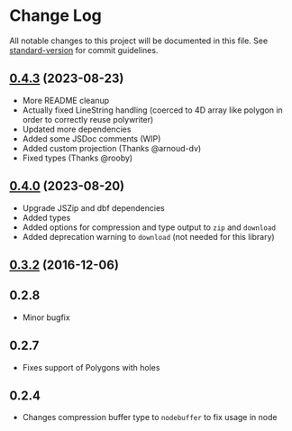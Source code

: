 # Change Log

All notable changes to this project will be documented in this file. See [standard-version](https://github.com/conventional-changelog/standard-version) for commit guidelines.

<a name="0.4.0"></a>
## [0.4.3](https://github.com/mapbox/shp-write/compare/v0.4.0...v0.4.3) (2023-08-23)

- More README cleanup
- Actually fixed LineString handling (coerced to 4D array like polygon in order to correctly reuse polywriter)
- Updated more dependencies
- Added some JSDoc comments (WIP)
- Added custom projection (Thanks @arnoud-dv)
- Fixed types (Thanks @rooby)

<a name="0.4.0"></a>
## [0.4.0](https://github.com/mapbox/shp-write/compare/v0.3.2...v0.4.0) (2023-08-20)

* Upgrade JSZip and dbf dependencies
* Added types
* Added options for compression and type output to `zip` and `download`
* Added deprecation warning to `download` (not needed for this library)

<a name="0.3.2"></a>
## [0.3.2](https://github.com/mapbox/shp-write/compare/v0.3.1...v0.3.2) (2016-12-06)

## 0.2.8

* Minor bugfix

## 0.2.7

* Fixes support of Polygons with holes

## 0.2.4

* Changes compression buffer type to `nodebuffer` to fix usage in node
